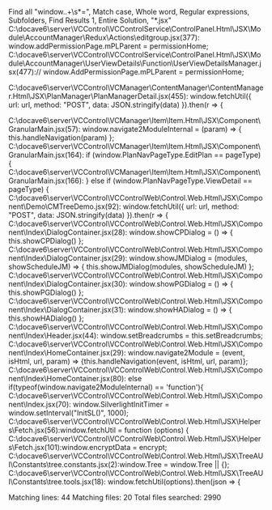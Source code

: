 Find all "window\..+\s*=", Match case, Whole word, Regular expressions, Subfolders, Find Results 1, Entire Solution, "*.jsx"
  C:\docave6\server\VCControl\VCControlService\ControlPanel.Html\JSX\Module\AccountManager\Redux\Actions\editgroup.jsx(377):    window.addPermissionPage.mPLParent = permissionHome;
  C:\docave6\server\VCControl\VCControlService\ControlPanel.Html\JSX\Module\AccountManager\UserViewDetails\Function\UserViewDetailsManager.jsx(477)://     window.AddPermissionPage.mPLParent = permissionHome;
  
  C:\docave6\server\VCControl\VCManager\ContentManager\ContentManager.Html\JSX\PlanManager\PlanManagerDetail.jsx(455):        window.fetchUtil({ url: url, method: "POST", data: JSON.stringify(data) }).then(r => {
  
  C:\docave6\server\VCControl\VCManager\Item\Item.Html\JSX\Component\GranularMain.jsx(57):        window.navigate2ModuleInternal = (param) => { this.handleNavigation(param) };
  C:\docave6\server\VCControl\VCManager\Item\Item.Html\JSX\Component\GranularMain.jsx(164):            if (window.PlanNavPageType.EditPlan == pageType) {
  C:\docave6\server\VCControl\VCManager\Item\Item.Html\JSX\Component\GranularMain.jsx(166):            } else if (window.PlanNavPageType.ViewDetail == pageType) {
  C:\docave6\server\VCControl\VCControlWeb\Control.Web.Html\JSX\Component\Demo\CMTreeDemo.jsx(92):        window.fetchUtil({ url: url, method: "POST", data: JSON.stringify(data) }).then(r => {
  C:\docave6\server\VCControl\VCControlWeb\Control.Web.Html\JSX\Component\Index\DialogContainer.jsx(28):        window.showCPDialog = () => { this.showCPDialog() };
  C:\docave6\server\VCControl\VCControlWeb\Control.Web.Html\JSX\Component\Index\DialogContainer.jsx(29):        window.showJMDialog = (modules, showScheduleJM) => { this.showJMDialog(modules, showScheduleJM) };
  C:\docave6\server\VCControl\VCControlWeb\Control.Web.Html\JSX\Component\Index\DialogContainer.jsx(30):        window.showPGDialog = () => { this.showPGDialog() };
  C:\docave6\server\VCControl\VCControlWeb\Control.Web.Html\JSX\Component\Index\DialogContainer.jsx(31):        window.showHADialog = () => { this.showHADialog() };
  C:\docave6\server\VCControl\VCControlWeb\Control.Web.Html\JSX\Component\Index\Header.jsx(44):        window.setBreadcrumbs = this.setBreadcrumbs;
  C:\docave6\server\VCControl\VCControlWeb\Control.Web.Html\JSX\Component\Index\HomeContainer.jsx(29):		window.navigate2Module = (event, isHtml, url, param) => {this.handleNavigation(event, isHtml, url, param)};
  C:\docave6\server\VCControl\VCControlWeb\Control.Web.Html\JSX\Component\Index\HomeContainer.jsx(80):				else if(typeof(window.navigate2ModuleInternal) == 'function'){
  C:\docave6\server\VCControl\VCControlWeb\Control.Web.Html\JSX\Component\Index.jsx(70):            window.SilverlightInitTimer = window.setInterval("InitSL()", 1000);
  C:\docave6\server\VCControl\VCControlWeb\Control.Web.Html\JSX\Helpers\Fetch.jsx(56):window.fetchUtil = function (options) {
  C:\docave6\server\VCControl\VCControlWeb\Control.Web.Html\JSX\Helpers\Fetch.jsx(101):window.encryptData = encrypt;
  C:\docave6\server\VCControl\VCControlWeb\Control.Web.Html\JSX\TreeAUI\Constants\tree.constants.jsx(2):window.Tree = window.Tree || {};
  C:\docave6\server\VCControl\VCControlWeb\Control.Web.Html\JSX\TreeAUI\Constants\tree.tools.jsx(18):    window.fetchUtil(options).then(json => {
  
  Matching lines: 44    Matching files: 20    Total files searched: 2990
